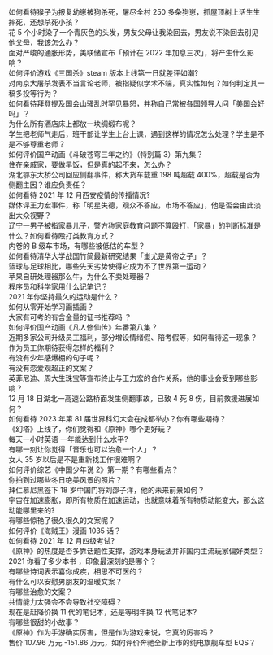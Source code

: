 如何看待猴子为报复幼崽被狗杀死，屠尽全村 250 多条狗崽，抓屋顶树上活生生摔死，还想杀死小孩？  
花 5 个小时染了一个青灰色的头发，男友父母让我染回去，男友说不染回去别见他父母，我该怎么办？  
面对严峻的通胀形势，美联储宣布「预计在 2022 年加息三次」，将产生什么影响？  
如何评价游戏《三国杀》steam 版本上线第一日就差评如潮?  
对南京大屠杀发表不当言论老师，被指疑似学术不端，真实性如何？如何判定其一稿多投等行为？  
如何看待拜登提及国会山骚乱时罕见暴怒，并称自己常被各国领导人问「美国会好吗」？  
为什么所有酒店床上都放一块绸缎布呢？  
学生把老师气走后，班干部让学生上台上课，遇到这样的情况怎么处理？学生是不是不够尊重老师？  
如何评价国产动画《斗破苍穹三年之约》（特别篇 3）第九集？  
住在亲戚家，要做早饭，但是真的起不来，怎么办？  
湖北鄂东大桥公司回应侧翻事件，称大货车载重 198 吨超载 400%，超载是否为侧翻主因？谁应负责任？  
如何看待 2021 年 12 月西安疫情的传播情况?  
媒体评王力宏事件，称「明星失德，观众不答应，市场不答应」，他是否会由此淡出大众视野？  
辽宁一男子被指家暴儿子，警方称家庭教育问题不算殴打，「家暴」的判断标准是什么？如何看待殴打类教育方式？  
内卷的 B 级车市场，有哪些被低估的车型？  
如何看待清华大学战国竹简最新研究结果「蚩尤是黄帝之子」？  
篮球与足球相比，哪些先天劣势使得它成为不了世界第一运动？  
苹果自研处理器那么牛，为什么不卖处理器？  
程序员和科学家用什么记笔记？  
2021 年你坚持最久的运动是什么？  
如何从零开始学习画插画？  
大家有可考的有含金量的证书推荐吗 ？  
如何评价国产动画《凡人修仙传》年番第八集？  
近期多家公司升级员工福利，部分增设情绪假、陪考假等，如何看待这一现象？ 作为员工你期待获得怎样的福利？  
有没有少年感爆棚的句子呢？  
有没有恋爱观超正的文案？  
英菲尼迪、周大生珠宝等宣布终止与王力宏的合作关系，他的事业会受到哪些影响？  
12 月 18 日湖北一高速公路桥面发生侧翻事故，已致 4 死 8 伤，目前救援进展如何？  
如何看待 2023 年第 81 届世界科幻大会在成都举办？你有哪些期待？  
《幻塔》上线了，你们觉得和《原神》哪个更好玩？  
每天一小时英语  一年能达到什么水平?  
有哪一刻让你觉得「音乐也可以治愈一个人」？  
女人 35 岁以后是不是重新找工作很难啊？  
如何评价综艺《中国少年说 2》第一期？有哪些看点？  
你拍到过哪些冬日绝美风景的照片？  
拜仁慕尼黑签下 18 岁中国门将刘邵子洋，他的未来前景如何？  
宇宙在加速膨胀，即所有物质在加速运动，也就意味着所有物质动能变大，那么这动能哪里来的?  
有哪些惊艳了很久很久的文案呢？  
如何评价《海贼王》漫画 1035 话？  
如何看待 2021 年 12 月四级考试?  
《原神》的热度是否多靠话题性支撑，游戏本身玩法并非国内主流玩家偏好类型？  
2021 你看了多少本书 ，印象最深刻的是哪个？  
有哪些诗词表示喜你成疾，相思不可医的？  
有什么可以安慰男朋友的温暖文案？  
有哪些治愈的文案？  
共情能力太强会不会导致社交障碍？  
现在是赶降价换 11 代的笔记本，还是等明年换 12 代笔记本?  
有哪些很甜的小故事？  
《原神》作为手游确实厉害，但是作为游戏来说，它真的厉害吗？  
售价 107.96 万元 -151.86 万元，如何评价奔驰全新上市的纯电旗舰车型 EQS？  
